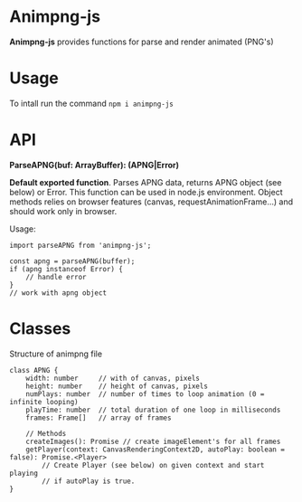 # Animpng-js

**Animpng-js** provides functions for parse and render animated (PNG's)

# Usage
To intall run the command ```npm i animpng-js```

# API
**ParseAPNG(buf: ArrayBuffer): (APNG|Error)**

**Default exported function**. Parses APNG data, returns APNG object (see below) or Error. This function can be used in node.js environment. Object methods relies on browser features (canvas, requestAnimationFrame…) and should work only in browser.

Usage:

```JS
import parseAPNG from 'animpng-js';

const apng = parseAPNG(buffer);
if (apng instanceof Error) {
    // handle error
}
// work with apng object
```

# Classes

Structure of animpng file

```JS
class APNG {
    width: number     // with of canvas, pixels
    height: number    // height of canvas, pixels
    numPlays: number  // number of times to loop animation (0 = infinite looping)
    playTime: number  // total duration of one loop in milliseconds
    frames: Frame[]   // array of frames

    // Methods
    createImages(): Promise // create imageElement's for all frames
    getPlayer(context: CanvasRenderingContext2D, autoPlay: boolean = false): Promise.<Player>
        // Create Player (see below) on given context and start playing
        // if autoPlay is true.
}
```
